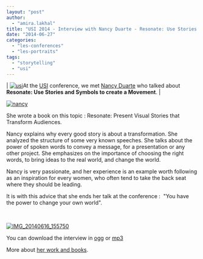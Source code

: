 ```yaml
---
layout: "post"
author: 
  - "amira.lakhal"
title: "USI 2014 - Interview with Nancy Duarte - Resonate: Use Stories and Symbols to Create a Movement"
date: "2014-06-27"
categories: 
  - "les-conferences"
  - "les-portraits"
tags: 
  - "storytelling"
  - "usi"
---
```


| [![usi](/assets/2014/06/2014-06-27-usi-2014-interview-with-nancy-duarte-resonate-use-stories-and-symbols-to-create-a-movement/usi-300x211.png)](/assets/2014/06/2014-06-27-usi-2014-interview-with-nancy-duarte-resonate-use-stories-and-symbols-to-create-a-movement/usi.png)At the [USI](http://www.usievents.com/fr "USI") conference, we met [Nancy Duarte](http://www.duarte.com/ "Nancy Duarte") who talked about **Resonate: Use Stories and Symbols to create a Movement**. |

[![nancy](/assets/2014/06/2014-06-27-usi-2014-interview-with-nancy-duarte-resonate-use-stories-and-symbols-to-create-a-movement/nancy-300x208.png)](/assets/2014/06/2014-06-27-usi-2014-interview-with-nancy-duarte-resonate-use-stories-and-symbols-to-create-a-movement/nancy.png)

She wrote a book on this topic : Resonate: Present Visual Stories that Transform Audiences.

Nancy explains why every good story is about a transformation. She analyzed the structure of some very known speeches. She talks about the power of spoken words to convey a message, for a presentation or any other project. She emphasizes on the importance of choosing the right words, to bring ideas to the real world, and change the world.

Nancy is very passionate, and her experience is an example worth following as an inspiration for every women, who often tend to take the back seat where they should be leading.

It is with this advice that she ends her talk at the conference :  "You have the power to change your own world".

 

[![IMG_20140616_155750](/assets/2014/06/2014-06-27-usi-2014-interview-with-nancy-duarte-resonate-use-stories-and-symbols-to-create-a-movement/IMG_20140616_155750-300x225.jpg)](/assets/2014/06/2014-06-27-usi-2014-interview-with-nancy-duarte-resonate-use-stories-and-symbols-to-create-a-movement/IMG_20140616_155750.jpg)

You can download the interview in [ogg](http://sd-g1.archive-host.com/membres/up/fcbded4ffab958d955cd76f9f0a8f6deaf605fff/Duchess_France/USI2014/NancyDuartInterview.ogg) or [mp3](http://sd-g1.archive-host.com/membres/up/fcbded4ffab958d955cd76f9f0a8f6deaf605fff/Duchess_France/USI2014/NancyDuartInterview.mp3)

More about [her work and books](http://www.duarte.com/books "Books").
